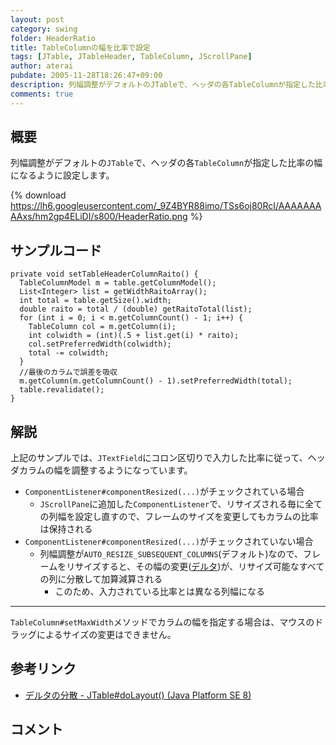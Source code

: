 ```yaml
---
layout: post
category: swing
folder: HeaderRatio
title: TableColumnの幅を比率で設定
tags: [JTable, JTableHeader, TableColumn, JScrollPane]
author: aterai
pubdate: 2005-11-28T18:26:47+09:00
description: 列幅調整がデフォルトのJTableで、ヘッダの各TableColumnが指定した比率の幅になるように設定します。
comments: true
---
```

## 概要
列幅調整がデフォルトの`JTable`で、ヘッダの各`TableColumn`が指定した比率の幅になるように設定します。

{% download https://lh6.googleusercontent.com/_9Z4BYR88imo/TSs6oj80RcI/AAAAAAAAAxs/hm2gp4ELiDI/s800/HeaderRatio.png %}

## サンプルコード
<pre class="prettyprint"><code>private void setTableHeaderColumnRaito() {
  TableColumnModel m = table.getColumnModel();
  List&lt;Integer&gt; list = getWidthRaitoArray();
  int total = table.getSize().width;
  double raito = total / (double) getRaitoTotal(list);
  for (int i = 0; i &lt; m.getColumnCount() - 1; i++) {
    TableColumn col = m.getColumn(i);
    int colwidth = (int)(.5 + list.get(i) * raito);
    col.setPreferredWidth(colwidth);
    total -= colwidth;
  }
  //最後のカラムで誤差を吸収
  m.getColumn(m.getColumnCount() - 1).setPreferredWidth(total);
  table.revalidate();
}
</code></pre>

## 解説
上記のサンプルでは、`JTextField`にコロン区切りで入力した比率に従って、ヘッダカラムの幅を調整するようになっています。

- `ComponentListener#componentResized(...)`がチェックされている場合
    - `JScrollPane`に追加した`ComponentListener`で、リサイズされる毎に全ての列幅を設定し直すので、フレームのサイズを変更してもカラムの比率は保持される
- `ComponentListener#componentResized(...)`がチェックされていない場合
    - 列幅調整が`AUTO_RESIZE_SUBSEQUENT_COLUMNS`(デフォルト)なので、フレームをリサイズすると、その幅の変更([デルタ](http://docs.oracle.com/javase/jp/8/api/docs/javax/swing/JTable.html#doLayout--))が、リサイズ可能なすべての列に分散して加算減算される
        - このため、入力されている比率とは異なる列幅になる

<!-- dummy comment line for breaking list -->

- - - -
`TableColumn#setMaxWidth`メソッドでカラムの幅を指定する場合は、マウスのドラッグによるサイズの変更はできません。

## 参考リンク
- [デルタの分散 - JTable#doLayout() (Java Platform SE 8)](http://docs.oracle.com/javase/jp/8/api/docs/javax/swing/JTable.html#doLayout--)

<!-- dummy comment line for breaking list -->

## コメント
